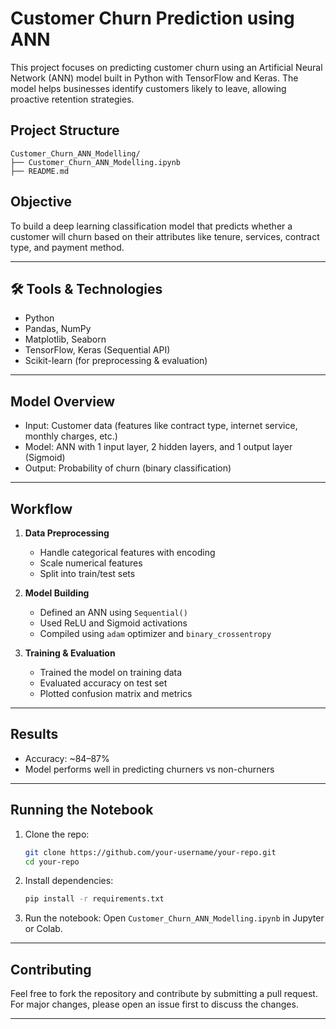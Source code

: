 # Customer Churn Prediction using ANN 

This project focuses on predicting customer churn using an Artificial Neural Network (ANN) model built in Python with TensorFlow and Keras. The model helps businesses identify customers likely to leave, allowing proactive retention strategies.

##  Project Structure

```
Customer_Churn_ANN_Modelling/
├── Customer_Churn_ANN_Modelling.ipynb
├── README.md
```

##  Objective

To build a deep learning classification model that predicts whether a customer will churn based on their attributes like tenure, services, contract type, and payment method.

---

## 🛠 Tools & Technologies

- Python 
- Pandas, NumPy
- Matplotlib, Seaborn
- TensorFlow, Keras (Sequential API)
- Scikit-learn (for preprocessing & evaluation)

---

##  Model Overview

- Input: Customer data (features like contract type, internet service, monthly charges, etc.)
- Model: ANN with 1 input layer, 2 hidden layers, and 1 output layer (Sigmoid)
- Output: Probability of churn (binary classification)

---

##  Workflow

1. **Data Preprocessing**
   - Handle categorical features with encoding
   - Scale numerical features
   - Split into train/test sets

2. **Model Building**
   - Defined an ANN using `Sequential()`
   - Used ReLU and Sigmoid activations
   - Compiled using `adam` optimizer and `binary_crossentropy`

3. **Training & Evaluation**
   - Trained the model on training data
   - Evaluated accuracy on test set
   - Plotted confusion matrix and metrics

---

##  Results

- Accuracy: ~84–87%
- Model performs well in predicting churners vs non-churners

---

##  Running the Notebook

1. Clone the repo:
   ```bash
   git clone https://github.com/your-username/your-repo.git
   cd your-repo
   ```

2. Install dependencies:
   ```bash
   pip install -r requirements.txt
   ```

3. Run the notebook:
   Open `Customer_Churn_ANN_Modelling.ipynb` in Jupyter or Colab.

---

##  Contributing

Feel free to fork the repository and contribute by submitting a pull request. For major changes, please open an issue first to discuss the changes.

---


